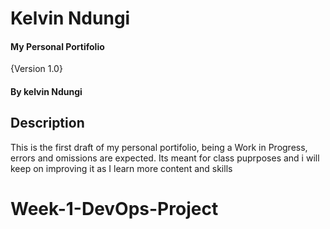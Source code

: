 # Kelvin Ndungi
#### My Personal Portifolio
{Version 1.0}
#### By **kelvin Ndungi**
## Description
This is the first draft of my personal portifolio, being a Work in Progress, errors and omissions are expected. Its meant for class puprposes and i will keep on improving it as I learn more content and skills
# Week-1-DevOps-Project
